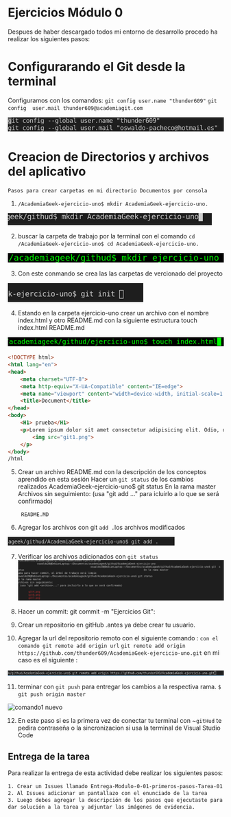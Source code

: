 # Ejercicios Módulo 0
Despues de haber descargado todos mi entorno de desarrollo procedo ha realizar los siguientes pasos:

# Configurarando el Git desde la terminal
Configuramos con los comandos:
 `git config user.name "thunder609"`
 `git config  user.mail thunder609@academiagit.com` 
 
 ![comando1 nuevo](acad1.png)<br>
 
# Creacion de Directorios y archivos del aplicativo
    Pasos para crear carpetas en mi directorio Documentos por consola
1. `/AcademiaGeek-ejercicio-uno$ mkdir AcademiaGeek-ejercicio-uno. `
 
  ![comando1 nuevo](git-mkdir.png)<br>
  
2.  buscar la carpeta de trabajo por la terminal con el comando `cd`  ` /AcademiaGeek-ejercicio-uno$ cd AcademiaGeek-ejercicio-uno.` 
  
   ![comando1 nuevo](git1.png)<br>
   
3.  Con este conmando se crea las las carpetas de vercionado del proyecto    
   
   ![comando1 nuevo](git-init.png)<br>   
   
 
   
4. Estando en la carpeta ejercicio-uno crear un archivo con el nombre index.html y otro README.md con la siguiente estructura
touch index.html README.md

![comando1 nuevo](git3.png)<br>

```html 
<!DOCTYPE html>
<html lang="en">
<head>
    <meta charset="UTF-8">
    <meta http-equiv="X-UA-Compatible" content="IE=edge">
    <meta name="viewport" content="width=device-width, initial-scale=1.0">
    <title>Document</title>
</head>
<body>
    <H1> prueba</H1>
    <p>Lorem ipsum dolor sit amet consectetur adipisicing elit. Odio, quae iure? Adipisci saepe voluptatibus dolorum! Excepturi, quam voluptate voluptatem quibusdam rerum eum, odit soluta necessitatibus animi, vel tenetur dolorum laudantium?
        <img src="git1.png">
    </p>
</body>
/html
```


5. Crear un archivo README.md con la descripción de los conceptos aprendido en esta sesión
 Hacer un `git status` de los cambios realizados AcademiaGeek-ejercicio-uno$ git status 
En la rama master
Archivos sin seguimiento:
  (usa "git add <archivo>..." para icluirlo a lo que se será confirmado)

        README.MD

6. Agregar los archivos con git ```add .```los archivos modificados
 
![comando1 nuev1](git10.png)<br>

7. Verificar los archivos adicionados con ```git status```
![comando1 nuevo](git8.png)<br> 
 
8. Hacer un commit: git commit -m "Ejercicios Git":
 

 
9. Crear un repositorio en gitHub .antes ya debe crear tu usuario.
 
 
10. Agregar la url del repositorio remoto con el siguiente comando : `con el comando git remote add origin url`
`git remote add origin https://github.com/thunder609/AcademiaGeek-ejercicio-uno.git`
  en mi caso es el siguiente :
 
![comando1 nuevo](git6.png)<br>
 
11. terminar con ```git push``` para entregar los cambios a la respectiva rama.
```$ git push origin master```
 
![comando1 nuevo](git9.png)<br>
 
 
12. En este paso si es la primera vez de conectar tu terminal con ~```gitHud``` te pedira contraseña o la sincronizacion si usa la terminal de Visual Studio Code

## Entrega de la tarea

Para realizar la entrega de esta actividad debe realizar los siguientes pasos:

    1. Crear un Issues llamado Entrega-Modulo-0-01-primeros-pasos-Tarea-01
    2. Al Issues adicionar un pantallazo con el enunciado de la tarea
    3. Luego debes agregar la descripción de los pasos que ejecutaste para dar solución a la tarea y adjuntar las imágenes de evidencia.
